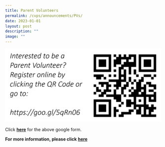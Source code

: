 ```yaml
---
title: Parent Volunteers
permalink: /cvps/announcements/PVs/
date: 2023-01-01
layout: post
description: ""
image: ""
---
```

![](/images/pvqr.jpeg)<br>

Click [**here**](https://form.gov.sg/637e15b7361f4c0012af0e9d) for the above google form.

**For more information, please click** [**here**](https://staging.d2mqouuee1j5o.amplifyapp.com/parents-network/apvs/)